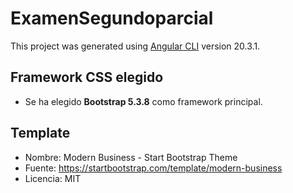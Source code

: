 # ExamenSegundoparcial

This project was generated using [Angular CLI](https://github.com/angular/angular-cli) version 20.3.1.

## Framework CSS elegido
- Se ha elegido **Bootstrap 5.3.8** como framework principal.
## Template
- Nombre: Modern Business - Start Bootstrap Theme
- Fuente: https://startbootstrap.com/template/modern-business
- Licencia: MIT

